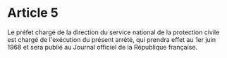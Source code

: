 # Article 5

Le préfet chargé de la direction du service national de la protection civile est chargé de l'exécution du présent arrêté, qui prendra effet au 1er juin 1968 et sera publié au Journal officiel de la République française.
